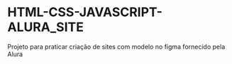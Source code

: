 # HTML-CSS-JAVASCRIPT-ALURA_SITE
Projeto para praticar criação de sites com modelo no figma fornecido pela Alura
